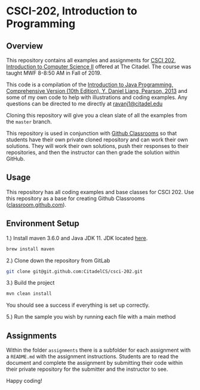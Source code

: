 # CSCI-202, Introduction to Programming

## Overview

This repository contains all examples and assignments for [CSCI 202, Introduction to Computer Science II](http://www.citadel.edu/root/ccs-courses/372-academics/schools/ssm/cyber-and-computer-sciences/21149-csi-202-introduction-to-computer-science-ii) offered at The Citadel. 
The course was taught MWF 8-8:50 AM in Fall of 2019.

This code is a compilation of the [Introduction to Java Programming, Comprehensive Version (10th Edition), Y. Daniel Liang, Pearson, 2013](https://www.amazon.com/Introduction-Java-Programming-Comprehensive-Version-ebook/dp/B00HNZ4K1U/ref=sr_1_fkmr0_2?keywords=Introduction+to+Java+Programming%2C+Comprehensive+Version+%2810th+Edition%29%2C+Y.+Daniel+Liang%2C+Pearson%2C+2013&qid=1553277439&s=gateway&sr=8-2-fkmr0) and 
some of my own code to help with illustrations and coding examples. Any questions can be directed to me directly at [ravanj1@citadel.edu](mailto:ravanj1@citadel.edu)

Cloning this repository will give you a clean slate of all the examples from the `master` branch.

This repository is used in conjunction with [Github Classrooms](https://classroom.github.com/) so that students have their own private cloned repository and can work their own solutions. They will work their own solutions,
push their responses to their repositories, and then the instructor can then grade the solution within GitHub.

## Usage

This repository has all coding examples and base classes for CSCI 202. Use this repository as a base for creating Github Classrooms ([classroom.github.com](https://classroom.github.com/)).

## Environment Setup

1.) Install maven 3.6.0 and Java JDK 11. JDK located [here](https://openjdk.java.net/install/).

```bash
brew install maven
```

2.) Clone down the repository from GitLab

```bash
git clone git@git.github.com:CitadelCS/csci-202.git
```

3.) Build the project

```bash
mvn clean install
```

You should see a success if everything is set up correctly.

5.) Run the sample you wish by running each file with a main method

## Assignments

Within the folder `assignments` there is a subfolder for each assignment with a `README.md` with the assignment instructions. Students are to read the document and complete the assignment by
submitting their code within their private repository for the submitter and the instructor to see.

Happy coding!


